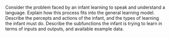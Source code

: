 

Consider the problem faced by an infant
learning to speak and understand a language. Explain how this process
fits into the general learning model. Describe the percepts and actions
of the infant, and the types of learning the infant must do. Describe
the subfunctions the infant is trying to learn in terms of inputs and
outputs, and available example data.
